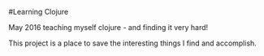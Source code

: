 #Learning Clojure


May 2016 teaching myself clojure - and finding it very hard!

This project is a place to save the interesting things I find
and accomplish.
